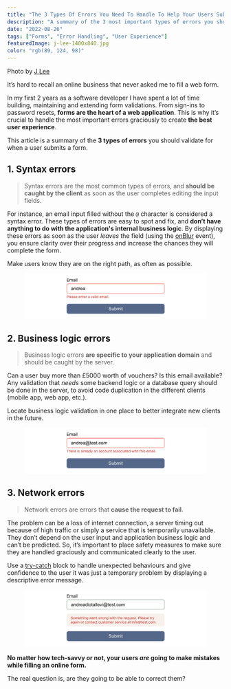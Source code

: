 ```yaml
---
title: "The 3 Types Of Errors You Need To Handle To Help Your Users Submit A Web Form"
description: "A summary of the 3 most important types of errors you should validate for when a user submits a form."
date: "2022-08-26"
tags: ["Forms", "Error Handling", "User Experience"]
featuredImage: j-lee-1400x840.jpg
color: "rgb(89, 124, 98)"
---
```


<style>
    @media only screen and (max-width: 750px) {
        .error-image {
            display: none;
        }
}
</style>

<figcaption>
    <p>Photo by <a href="https://unsplash.com/photos/T1n_a_ToBEw" target="_blank">J Lee</a></p>
</figcaption>

It’s hard to recall an online business that never asked me to fill a web form.

In my first 2 years as a software developer I have spent a lot of time building, maintaining and extending form validations. From sign-ins to password resets, **forms are the heart of a web application**. This is why it’s crucial to handle the most important errors graciously to create **the best user experience**.

This article is a summary of the **3 types of errors** you should validate for when a user submits a form.

## 1. Syntax errors

> Syntax errors are the most common types of errors, and **should be caught by the client** as soon as the user completes editing the input fields.

For instance, an email input filled without the `@` character is considered a syntax error. These types of errors are easy to spot and fix, and **don’t have anything to do with the application's internal business logic**. By displaying these errors as soon as the user _leaves_ the field (using the [onBlur](https://www.w3schools.com/jsref/event_onblur.asp) event), you ensure clarity over their progress and increase the chances they will complete the form.

Make users know they are on the right path, as often as possible.

<figure class="error-image">
    <img src="./syntax-error-final.png" alt="Syntax error example"/>
</figure>

## 2. Business logic errors

> Business logic errors **are specific to your application domain** and should be caught by the server.

Can a user buy more than £5000 worth of vouchers? Is this email available? Any validation that _needs_ some backend logic or a database query should be done in the server, to avoid code duplication in the different clients (mobile app, web app, etc.).

Locate business logic validation in one place to better integrate new clients in the future.

<figure class="error-image">
    <img src="./business-error-final.png" alt="Business error example"/>
</figure>

## 3. Network errors

> Network errors are errors that **cause the request to fail**.

The problem can be a loss of internet connection, a server timing out because of high traffic or simply a service that is temporarily unavailable. They don’t depend on the user input and application business logic and can’t be predicted. So, it’s important to place safety measures to make sure they are handled graciously and communicated clearly to the user.

Use a [try-catch](https://developer.mozilla.org/en-US/docs/Web/JavaScript/Reference/Statements/try...catch) block to handle unexpected behaviours and give confidence to the user it was just a temporary problem by displaying a descriptive error message.

<figure class="error-image">
    <img src="./network-error-final.png" alt="Network error example"/>
</figure>

**No matter how tech-savvy or not, your users _are_ going to make mistakes while filling an online form.**

The real question is, are they going to be able to correct them?
